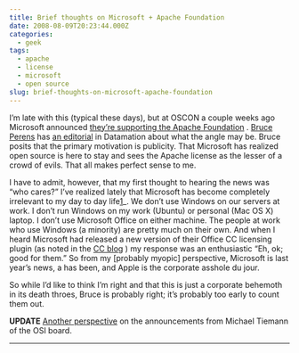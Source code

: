 ```yaml
---
title: Brief thoughts on Microsoft + Apache Foundation
date: 2008-08-09T20:23:44.000Z
categories:
  - geek
tags:
  - apache
  - license
  - microsoft
  - open source
slug: brief-thoughts-on-microsoft-apache-foundation
---
```

I’m late with this (typical these days), but at OSCON a couple weeks ago Microsoft announced [they’re supporting the Apache Foundation][1] . [Bruce Perens][2]  has [an editorial][3]  in Datamation about what the angle may be. Bruce posits that the primary motivation is publicity. That Microsoft has realized open source is here to stay and sees the Apache license as the lesser of a crowd of evils. That all makes perfect sense to me.

I have to admit, however, that my first thought to hearing the news was “who cares?” I’ve realized lately that Microsoft has become completely irrelevant to my day to day life[1]_. We don’t use Windows on our servers at work. I don’t run Windows on my work (Ubuntu) or personal (Mac OS X) laptop. I don’t use Microsoft Office on either machine. The people at work who use Windows (a minority) are pretty much on their own. And when I heard Microsoft had released a new version of their Office CC licensing plugin (as noted in the [CC blog][4] ) my response was an enthusiastic “Eh, ok; good for them.” So from my [probably myopic] perspective, Microsoft is last year’s news, a has been, and Apple is the corporate asshole du jour.

So while I’d like to think I’m right and that this is just a corporate behemoth in its death throes, Bruce is probably right; it’s probably too early to count them out.

**UPDATE** [Another perspective][5]  on the announcements from Michael Tiemann of the OSI board.

---



 [1]: http://arstechnica.com/news.ars/post/20080725-microsoft-to-sponsor-of-the-apache-software-foundation.html
 [2]: http://en.wikipedia.org/wiki/Bruce_perens
 [3]: http://itmanagement.earthweb.com/osrc/article.php/3762786/Bruce+Perens:+Microsoft+and+Apache+-+Whats+the+Angle?.htm
 [4]: http://creativecommons.org/weblog/entry/8661
 [5]: http://opensource.org/node/352
